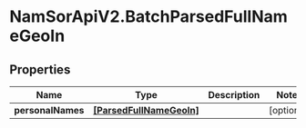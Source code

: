 # NamSorApiV2.BatchParsedFullNameGeoIn

## Properties
Name | Type | Description | Notes
------------ | ------------- | ------------- | -------------
**personalNames** | [**[ParsedFullNameGeoIn]**](ParsedFullNameGeoIn.md) |  | [optional] 


